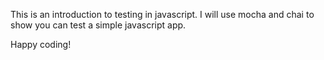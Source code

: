 This is an introduction to testing in javascript. I will use mocha and chai to show you can test a simple javascript app.

Happy coding!

